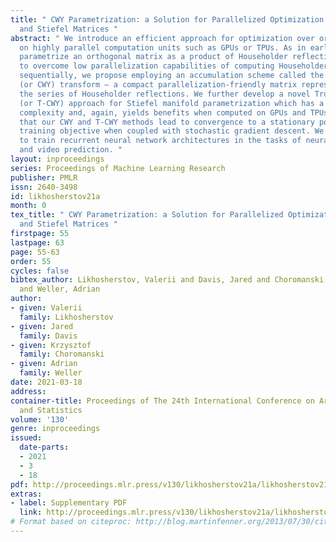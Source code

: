 ```yaml
---
title: " CWY Parametrization: a Solution for Parallelized Optimization of Orthogonal
  and Stiefel Matrices "
abstract: " We introduce an efficient approach for optimization over orthogonal groups
  on highly parallel computation units such as GPUs or TPUs. As in earlier work, we
  parametrize an orthogonal matrix as a product of Householder reflections. However,
  to overcome low parallelization capabilities of computing Householder reflections
  sequentially, we propose employing an accumulation scheme called the compact WY
  (or CWY) transform – a compact parallelization-friendly matrix representation for
  the series of Householder reflections. We further develop a novel Truncated CWY
  (or T-CWY) approach for Stiefel manifold parametrization which has a competitive
  complexity and, again, yields benefits when computed on GPUs and TPUs. We prove
  that our CWY and T-CWY methods lead to convergence to a stationary point of the
  training objective when coupled with stochastic gradient descent. We apply our methods
  to train recurrent neural network architectures in the tasks of neural machine translation
  and video prediction. "
layout: inproceedings
series: Proceedings of Machine Learning Research
publisher: PMLR
issn: 2640-3498
id: likhosherstov21a
month: 0
tex_title: " CWY Parametrization: a Solution for Parallelized Optimization of Orthogonal
  and Stiefel Matrices "
firstpage: 55
lastpage: 63
page: 55-63
order: 55
cycles: false
bibtex_author: Likhosherstov, Valerii and Davis, Jared and Choromanski, Krzysztof
  and Weller, Adrian
author:
- given: Valerii
  family: Likhosherstov
- given: Jared
  family: Davis
- given: Krzysztof
  family: Choromanski
- given: Adrian
  family: Weller
date: 2021-03-18
address:
container-title: Proceedings of The 24th International Conference on Artificial Intelligence
  and Statistics
volume: '130'
genre: inproceedings
issued:
  date-parts:
  - 2021
  - 3
  - 18
pdf: http://proceedings.mlr.press/v130/likhosherstov21a/likhosherstov21a.pdf
extras:
- label: Supplementary PDF
  link: http://proceedings.mlr.press/v130/likhosherstov21a/likhosherstov21a-supp.pdf
# Format based on citeproc: http://blog.martinfenner.org/2013/07/30/citeproc-yaml-for-bibliographies/
---
```

